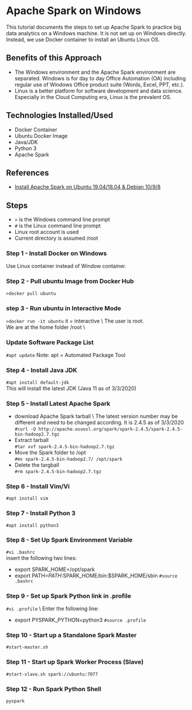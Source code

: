 # Apache Spark on Windows
This tutorial documents the steps to set up Apache Spark to practice big data analytics on a Windows machine. It is not set up on Windows directly. Instead, we use Docker container to install an Ubuntu Linux OS. 
## Benefits of this Approach
- The Windows environment and the Apache Spark environment are separated. Windows is for day to day Office Automation (OA) including  regular use of Windows Office product suite (Words, Excel, PPT, etc.). 
- Linux is a better platform for software development and data science. Especially in the Cloud Computing era, Linux is the prevalent OS. 
## Technologies Installed/Used
- Docker Container 
- Ubuntu Docker Image
- Java/JDK
- Python 3
- Apache Spark
## References 
- [Install Apache Spark on Ubuntu 19.04/18.04 & Debian 10/9/8](https://computingforgeeks.com/how-to-install-apache-spark-on-ubuntu-debian/)
## Steps
- `>` is the Windows command line prompt
- `#` is the Linux command line prompt 
- Linux root account is used
- Current directory is assumed /root
### Step 1 - Install Docker on Windows
Use Linux container instead of Window container.
### Step 2 - Pull ubuntu Image from Docker Hub
`>docker pull ubuntu`
### step 3 - Run ubuntu in Interactive Mode
`>docker run -it ubuntu` 
it = interactive \ 
The user is root. \
We are at the home folder /root \
### Update Software Package List
`#apt update`
Note: apt = Automated Package Tool
### Step 4 - Install Java JDK
`#apt install default-jdk` \
This will install the latest JDK (Java 11 as of 3/3/2020)
### Step 5 - Install Latest Apache Spark 
- download Apache Spark tarball \ 
The latest version number may be different and need to be changed according. It is 2.4.5 as of 3/3/2020 \
`#curl -O http://apache.osuosl.org/spark/spark-2.4.5/spark-2.4.5-bin-hadoop2.7.tgz`
- Extract tarball \
`#tar xvf spark-2.4.5-bin-hadoop2.7.tgz`
- Move the Spark folder to /opt \
`#mv spark-2.4.5-bin-hadoop2.7/ /opt/spark`
- Delete the targball \
`#rm spark-2.4.5-bin-hadoop2.7.tgz`
### Step 6 - Install Vim/Vi 
`#apt install vim`
### Step 7 - Install Python 3
`#apt install python3`
### Step 8 - Set Up Spark Environment Variable
`#vi .bashrc` \
insert the following two lines:
- export SPARK_HOME=/opt/spark
- export PATH=$PATH:$SPARK_HOME/bin:$SPARK_HOME/sbin
`#source .bashrc`
### Step 9 - Set up Spark Python link in .profile
`#vi .profile` \ 
Enter the following line: 
- export PYSPARK_PYTHON=python3
`#source .profile`
### Step 10 - Start up a Standalone Spark Master 
`#start-master.sh`
### Step 11 - Start up Spark Worker Process (Slave)
`#start-slave.sh spark://ubuntu:7077`
### Step 12 - Run Spark Python Shell
`pyspark`
